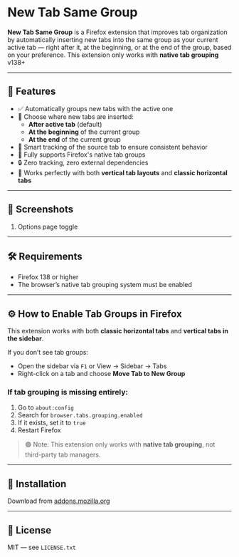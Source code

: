 # New Tab Same Group

**New Tab Same Group** is a Firefox extension that improves tab organization by automatically inserting new tabs into the same group as your current active tab — right after it, at the beginning, or at the end of the group, based on your preference.
This extension only works with **native tab grouping** v138+

---

## 🚀 Features

- ✅ Automatically groups new tabs with the active one
- 🎯 Choose where new tabs are inserted:
  - **After active tab** (default)
  - **At the beginning** of the current group
  - **At the end** of the current group
- 🧠 Smart tracking of the source tab to ensure consistent behavior
- 🖤 Fully supports Firefox's native tab groups
- 🔒 Zero tracking, zero external dependencies
- 🧩 Works perfectly with both **vertical tab layouts** and **classic horizontal tabs**

---

## 📸 Screenshots

1. Options page toggle

---

## 🛠 Requirements

- Firefox 138 or higher
- The browser’s native tab grouping system must be enabled

---

## ⚙️ How to Enable Tab Groups in Firefox

This extension works with both **classic horizontal tabs** and **vertical tabs in the sidebar**.

If you don’t see tab groups:

- Open the sidebar via `F1` or View → Sidebar → Tabs  
- Right-click on a tab and choose **Move Tab to New Group**

### If tab grouping is missing entirely:

1. Go to `about:config`  
2. Search for `browser.tabs.grouping.enabled`  
3. If it exists, set it to `true`  
4. Restart Firefox

> 🟣 Note: This extension only works with **native tab grouping**, not third-party tab managers.

---

## 🧩 Installation

Download from [addons.mozilla.org](https://addons.mozilla.org/)

---

## 📝 License

MIT — see `LICENSE.txt`